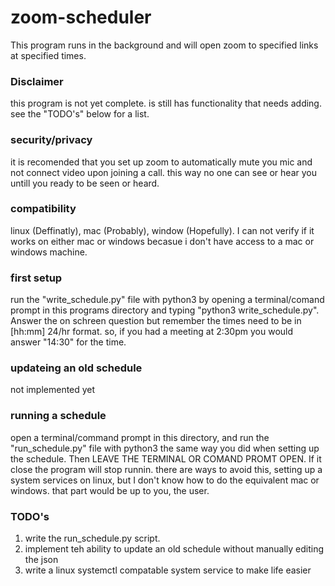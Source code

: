 # zoom-scheduler
This program runs in the background and will open zoom to specified links at specified times.


### Disclaimer
this program is not yet complete. is still has functionality that needs adding. see the
"TODO's" below for a list.


### security/privacy
it is recomended that you set up zoom to automatically mute you mic and not connect video
upon joining a call. this way no one can see or hear you untill you ready to be seen or heard.


### compatibility
linux (Deffinatly), mac (Probably), window (Hopefully). I can not verify if it works on either
mac or windows becasue i don't have access to a mac or windows machine.


### first setup
run the "write_schedule.py" file with python3 by opening a terminal/comand prompt in this
programs directory and typing "python3 write_schedule.py". Answer the on schreen question but
remember the times need to be in [hh:mm] 24/hr format. so, if you had a meeting at 2:30pm you 
would answer "14:30" for the time.


### updateing an old schedule
not implemented yet


### running a schedule
open a terminal/command prompt in this directory, and run the "run_schedule.py" file with
python3 the same way you did when setting up the schedule. Then LEAVE THE TERMINAL OR COMAND
PROMT OPEN. If it close the program will stop runnin. there are ways to avoid this, setting
up a system services on linux, but I don't know how to do the equivalent mac or windows.
that part would be up to you, the user.


### TODO's
1. write the run_schedule.py script.
2. implement teh ability to update an old schedule without manually editing the json
3. write a linux systemctl compatable system service to make life easier